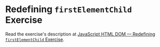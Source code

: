 
# Redefining `firstElementChild` Exercise

Read the exercise's description at [JavaScript HTML DOM — Redefining `firstElementChild` Exercise](https://www.codeguage.com/courses/js/html-dom-redefining-firstelementchild-exercise).